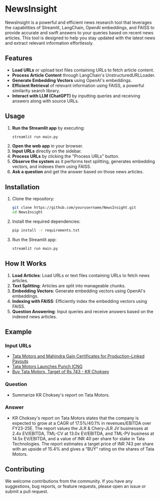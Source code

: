 # NewsInsight

NewsInsight is a powerful and efficient news research tool that leverages the capabilities of Streamlit, LangChain, OpenAI embeddings, and FAISS to provide accurate and swift answers to your queries based on recent news articles. This tool is designed to help you stay updated with the latest news and extract relevant information effortlessly.

## Features

- **Load URLs** or upload text files containing URLs to fetch article content.
- **Process Article Content** through LangChain's UnstructuredURLLoader.
- **Generate Embedding Vectors** using OpenAI's embeddings.
- **Efficient Retrieval** of relevant information using FAISS, a powerful similarity search library.
- **Interact with LLM (ChatGPT)** by inputting queries and receiving answers along with source URLs.

## Usage

1. **Run the Streamlit app** by executing:
   ```bash
   streamlit run main.py
   ```
2. **Open the web app** in your browser.
3. **Input URLs** directly on the sidebar.
4. **Process URLs** by clicking the "Process URLs" button.
5. **Observe the system** as it performs text splitting, generates embedding vectors, and indexes them using FAISS.
6. **Ask a question** and get the answer based on those news articles.

## Installation

1. Clone the repository:
   ```bash
   git clone https://github.com/yourusername/NewsInsight.git
   cd NewsInsight
   ```

2. Install the required dependencies:
   ```bash
   pip install -r requirements.txt
   ```

3. Run the Streamlit app:
   ```bash
   streamlit run main.py
   ```

## How It Works

1. **Load Articles**: Load URLs or text files containing URLs to fetch news articles.
2. **Text Splitting**: Articles are split into manageable chunks.
3. **Embedding Vectors**: Generate embedding vectors using OpenAI's embeddings.
4. **Indexing with FAISS**: Efficiently index the embedding vectors using FAISS.
5. **Question Answering**: Input queries and receive answers based on the indexed news articles.

## Example

### Input URLs
- [Tata Motors and Mahindra Gain Certificates for Production-Linked Payouts](https://www.moneycontrol.com/news/business/tata-motors-mahindra-gain-certificates-for-production-linked-payouts-11281691.html)
- [Tata Motors Launches Punch ICNG](https://www.moneycontrol.com/news/business/tata-motors-launches-punch-icng-price-starts-at-rs-7-1-lakh-11098751.html)
- [Buy Tata Motors, Target of Rs 743 - KR Choksey](https://www.moneycontrol.com/news/business/stocks/buy-tata-motors-target-of-rs-743-kr-choksey-11080811.html)

### Question
- Summarize KR Choksey's report on Tata Motors.

### Answer
- KR Choksey's report on Tata Motors states that the company is expected to grow at a CAGR of 17.5%/40.1% in revenues/EBITDA over FY23-25E. The report values the JLR & Chery-JLR JV businesses at 2.4x EV/EBITDA, TML-CV at 13.0x EV/EBITDA, and TML-PV business at 14.5x EV/EBITDA, and a value of INR 40 per share for stake in Tata Technologies. The report estimates a target price of INR 743 per share with an upside of 15.4% and gives a “BUY” rating on the shares of Tata Motors.

## Contributing

We welcome contributions from the community. If you have any suggestions, bug reports, or feature requests, please open an issue or submit a pull request.
